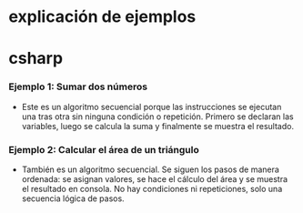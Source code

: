 # explicación de ejemplos 
# csharp
### Ejemplo 1: Sumar dos números
- Este es un algoritmo secuencial porque las instrucciones se ejecutan una tras otra sin ninguna condición o repetición. Primero se declaran las variables, luego se calcula la suma y finalmente se muestra el resultado.
### Ejemplo 2: Calcular el área de un triángulo
- También es un algoritmo secuencial. Se siguen los pasos de manera ordenada: se asignan valores, se hace el cálculo del área y se muestra el resultado en consola. No hay condiciones ni repeticiones, solo una secuencia lógica de pasos.
